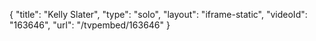 {
    "title": "Kelly Slater",
    "type": "solo",
    "layout": "iframe-static",
    "videoId": "163646",
    "url": "\/tvpembed\/163646"
}